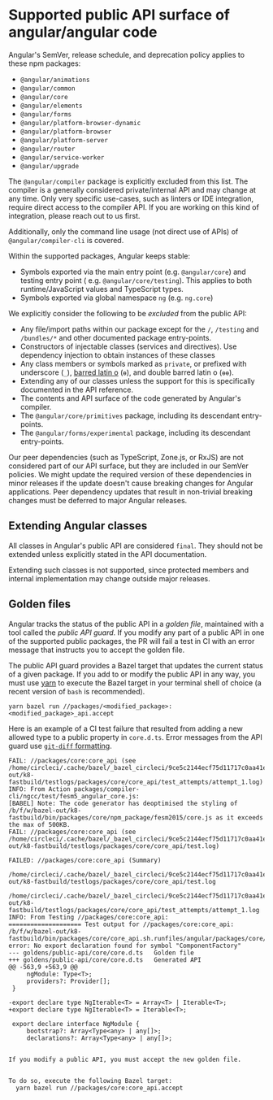 # Supported public API surface of angular/angular code

Angular's SemVer, release schedule, and deprecation policy applies to these npm packages:

- `@angular/animations`
- `@angular/common`
- `@angular/core`
- `@angular/elements`
- `@angular/forms`
- `@angular/platform-browser-dynamic`
- `@angular/platform-browser`
- `@angular/platform-server`
- `@angular/router`
- `@angular/service-worker`
- `@angular/upgrade`

The `@angular/compiler` package is explicitly excluded from this list. The compiler is a generally
considered private/internal API and may change at any time. Only very specific use-cases, such as
linters or IDE integration, require direct access to the compiler API. If you are
working on this kind of integration, please reach out to us first.

Additionally, only the command line usage (not direct use of APIs) of
`@angular/compiler-cli` is covered.

Within the supported packages, Angular keeps stable:

- Symbols exported via the main entry point (e.g. `@angular/core`) and testing entry point (
  e.g. `@angular/core/testing`). This applies to both runtime/JavaScript values and TypeScript
  types.
- Symbols exported via global namespace `ng` (e.g. `ng.core`)

We explicitly consider the following to be _excluded_ from the public API:

- Any file/import paths within our package except for the `/`, `/testing` and `/bundles/*` and other
  documented package entry-points.
- Constructors of injectable classes (services and directives). Use dependency injection to obtain
  instances of these classes
- Any class members or symbols marked as `private`, or prefixed with
  underscore (`_`), [barred latin o](https://en.wikipedia.org/wiki/%C6%9F) (`ɵ`), and double barred latin o (`ɵɵ`).
- Extending any of our classes unless the support for this is specifically documented in the API
  reference.
- The contents and API surface of the code generated by Angular's compiler.
- The `@angular/core/primitives` package, including its descendant entry-points.
- The `@angular/forms/experimental` package, including its descendant entry-points.

Our peer dependencies (such as TypeScript, Zone.js, or RxJS) are not considered part of our API
surface, but they are included in our SemVer policies. We might update the required version of these
dependencies in minor releases if the update doesn't cause breaking changes for Angular
applications. Peer dependency updates that result in non-trivial breaking changes must be deferred
to major Angular releases.

<a name="final-classes"></a>

## Extending Angular classes

All classes in Angular's public API are considered `final`. They should not be extended unless
explicitly stated in the API documentation.

Extending such classes is not supported, since protected members and internal implementation may
change outside major releases.

<a name="golden-files"></a>

## Golden files

Angular tracks the status of the public API in a _golden file_, maintained with a tool called the
_public API guard_.
If you modify any part of a public API in one of the supported public packages, the PR will fail a
test in CI with an error message that instructs you to accept the golden file.

The public API guard provides a Bazel target that updates the current status of a given package. If
you add to or modify the public API in any way, you must use [yarn](https://yarnpkg.com/) to execute
the Bazel target in your terminal shell of choice (a recent version of `bash` is recommended).

```shell
yarn bazel run //packages/<modified_package>:<modified_package>_api.accept
```

Here is an example of a CI test failure that resulted from adding a new allowed type to a public
property in `core.d.ts`. Error messages from the API guard use [`git-diff` formatting](https://git-scm.com/docs/git-diff#_combined_diff_format).

```
FAIL: //packages/core:core_api (see /home/circleci/.cache/bazel/_bazel_circleci/9ce5c2144ecf75d11717c0aa41e45a8d/execroot/angular/bazel-out/k8-fastbuild/testlogs/packages/core/core_api/test_attempts/attempt_1.log)
INFO: From Action packages/compiler-cli/ngcc/test/fesm5_angular_core.js:
[BABEL] Note: The code generator has deoptimised the styling of /b/f/w/bazel-out/k8-fastbuild/bin/packages/core/npm_package/fesm2015/core.js as it exceeds the max of 500KB.
FAIL: //packages/core:core_api (see /home/circleci/.cache/bazel/_bazel_circleci/9ce5c2144ecf75d11717c0aa41e45a8d/execroot/angular/bazel-out/k8-fastbuild/testlogs/packages/core/core_api/test.log)

FAILED: //packages/core:core_api (Summary)
      /home/circleci/.cache/bazel/_bazel_circleci/9ce5c2144ecf75d11717c0aa41e45a8d/execroot/angular/bazel-out/k8-fastbuild/testlogs/packages/core/core_api/test.log
      /home/circleci/.cache/bazel/_bazel_circleci/9ce5c2144ecf75d11717c0aa41e45a8d/execroot/angular/bazel-out/k8-fastbuild/testlogs/packages/core/core_api/test_attempts/attempt_1.log
INFO: From Testing //packages/core:core_api:
==================== Test output for //packages/core:core_api:
/b/f/w/bazel-out/k8-fastbuild/bin/packages/core/core_api.sh.runfiles/angular/packages/core/npm_package/core.d.ts(7,1): error: No export declaration found for symbol "ComponentFactory"
--- goldens/public-api/core/core.d.ts	Golden file
+++ goldens/public-api/core/core.d.ts	Generated API
@@ -563,9 +563,9 @@
     ngModule: Type<T>;
     providers?: Provider[];
 }

-export declare type NgIterable<T> = Array<T> | Iterable<T>;
+export declare type NgIterable<T> = Iterable<T>;

 export declare interface NgModule {
     bootstrap?: Array<Type<any> | any[]>;
     declarations?: Array<Type<any> | any[]>;


If you modify a public API, you must accept the new golden file.


To do so, execute the following Bazel target:
  yarn bazel run //packages/core:core_api.accept

```
